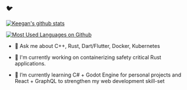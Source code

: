 ### :bird: 
[![Keegan's github stats](https://github-readme-stats.vercel.app/api?username=alexlekrow&show_icons=true&theme=radical&hide=stars,issues,contribs)](https://github.com/alexlekrow/alexlekrow)

[![Most Used Languages on Github](https://github-readme-stats.vercel.app/api/top-langs/?username=alexlekrow&theme=radical&layout=compact)](https://github.com/alexlekrow/alexlekrow)

- 💬 Ask me about C++, Rust, Dart/Flutter, Docker, Kubernetes

- 🔭 I'm currently working on containerizing safety critical Rust applications.

- 🌱 I’m currently learning C# + Godot Engine for personal projects and React + GraphQL to strengthen my web development skill-set

<!--
**alexlekrow/alexlekrow** is a ✨ _special_ ✨ repository because its `README.md` (this file) appears on your GitHub profile.

Here are some ideas to get you started:

- 🔭 I’m currently working on ...
- 🌱 I’m currently learning ...
- 👯 I’m looking to collaborate on ...
- 🤔 I’m looking for help with ...
- 💬 Ask me about ...
- 📫 How to reach me: ...
- 😄 Pronouns: ...
- ⚡ Fun fact: ...
-->
